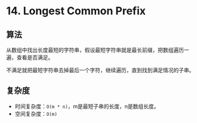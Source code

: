 # 14. Longest Common Prefix
## 算法
从数组中找出长度最短的字符串，假设最短字符串就是最长前缀，把数组遍历一遍，查看是否满足。

不满足就把最短字符串去掉最后一个字符，继续遍历，直到找到满足情况的子串。

## 复杂度
- 时间复杂度：`O(m * n)`，m是最短子串的长度，n是数组长度。
- 空间复杂度：`O(m)`
